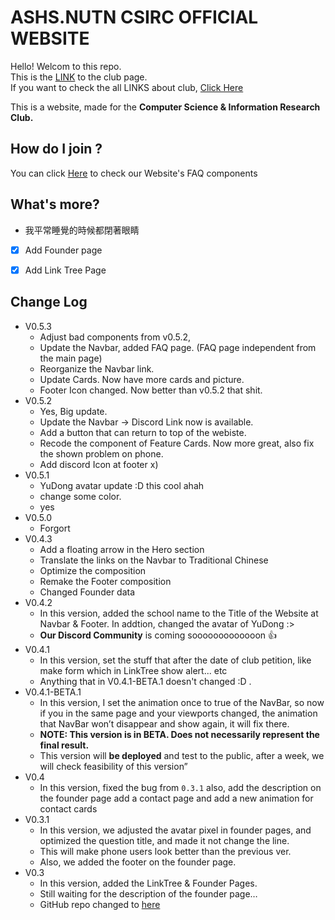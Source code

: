 # ASHS.NUTN CSIRC OFFICIAL WEBSITE
Hello! Welcom to this repo.    
This is the [LINK](https://ashsnutncsirc.vercel.app) to the club page.    
If you want to check the all LINKS about club, [Click Here](https://ashsnutncsric.vercel.app/link)

This is a website, made for the **Computer Science & Information Research Club.**

## How do I join ?
You can click [Here](https://ashsnutncsirc.vercel.app/link) to check our Website's FAQ components

## What's more?
+ 我平常睡覺的時候都閉著眼睛
+ [x] Add Founder page
+ [x] Add Link Tree Page


## Change Log
- V0.5.3
    - Adjust bad components from v0.5.2, 
    - Update the Navbar, added FAQ page. (FAQ page independent from the main page)
    - Reorganize the Navbar link. 
    - Update Cards. Now have more cards and picture.
    - Footer Icon changed. Now better than v0.5.2 that shit.
- V0.5.2
    - Yes, Big update.
    - Update the Navbar -> Discord Link now is available.
    - Add a button that can return to top of the webiste.
    - Recode the component of Feature Cards. Now more great, also fix the shown problem on phone.
    - Add discord Icon at footer x)
- V0.5.1
    - YuDong avatar update :D this cool ahah
    - change some color.
    - yes
- V0.5.0
    - Forgort
- V0.4.3
    - Add a floating arrow in the Hero section
    - Translate the links on the Navbar to Traditional Chinese
    - Optimize the composition
    - Remake the Footer composition
    - Changed Founder data 
- V0.4.2
    - In this version, added the school name to the Title of the Website at Navbar & Footer. In addtion, changed the avatar of YuDong :>
    - **Our Discord Community** is coming sooooooooooooon :+1:
- V0.4.1
    - In this version, set the stuff that after the date of club petition, like make form which in LinkTree show alert... etc
    - Anything that in V0.4.1-BETA.1 doesn't changed :D .
- V0.4.1-BETA.1
    - In this version, I set the animation once to true of the NavBar, so now if you in the same page and your viewports changed, the animation that NavBar won’t disappear and show again, it will fix there.
    - **NOTE: This version is in BETA. Does not necessarily represent the final result.**
    - This version will **be deployed** and test to the public, after a week, we will check feasibility of this version”
- V0.4
    - In this version, fixed the bug from `0.3.1` 
    also, add the description on the founder page
    add a  contact page and add a new animation for contact cards
- V0.3.1
    - In this version, we adjusted the avatar pixel in founder pages, and optimized the question title, and made it not change the line.
    - This will make phone users look better than the previous ver.
    - Also, we added the footer on the founder page.
- V0.3
    - In this version, added the LinkTree & Founder Pages.
    - Still waiting for the description of the founder page…
    - GitHub repo changed to [here](**https://github.com/YuDong-0222/realclubwebsite**)
